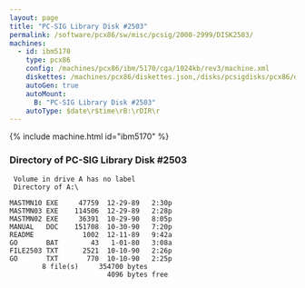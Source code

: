 ```yaml
---
layout: page
title: "PC-SIG Library Disk #2503"
permalink: /software/pcx86/sw/misc/pcsig/2000-2999/DISK2503/
machines:
  - id: ibm5170
    type: pcx86
    config: /machines/pcx86/ibm/5170/cga/1024kb/rev3/machine.xml
    diskettes: /machines/pcx86/diskettes.json,/disks/pcsigdisks/pcx86/diskettes.json
    autoGen: true
    autoMount:
      B: "PC-SIG Library Disk #2503"
    autoType: $date\r$time\rB:\rDIR\r
---
```


{% include machine.html id="ibm5170" %}

### Directory of PC-SIG Library Disk #2503

     Volume in drive A has no label
     Directory of A:\

    MASTMN10 EXE     47759  12-29-89   2:30p
    MASTMN03 EXE    114506  12-29-89   2:28p
    MASTMN02 EXE     36391  10-29-90   8:05p
    MANUAL   DOC    151708  10-30-90   7:20p
    README            1002  12-11-89   9:42a
    GO       BAT        43   1-01-80   3:08a
    FILE2503 TXT      2521  10-10-90   2:26p
    GO       TXT       770  10-10-90   2:25p
            8 file(s)     354700 bytes
                            4096 bytes free
